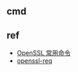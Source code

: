 
## cmd



## ref
+ [OpenSSL 常用命令](https://iguoli.github.io/2018/07/27/Openssl-Commands.html)
+ [openssl-req](https://www.openssl.org/docs/manmaster/man1/openssl-req.html)